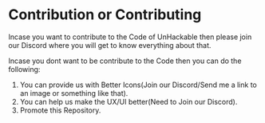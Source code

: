 # Contribution or Contributing

Incase you want to contribute to the Code of UnHackable then please join our Discord where you will get to know everything about that.

Incase you dont want to be contribute to the Code then you can do the following:
1. You can provide us with Better Icons(Join our Discord/Send me a link to an image or something like that).
2. You can help us make the UX/UI better(Need to Join our Discord).
3. Promote this Repository.
